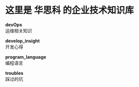 # 这里是 华思科 的企业技术知识库


**devOps**    
运维相关知识

**develop_insight**   
开发心得

**program_language**   
编程语言

**troubles**    
踩过的坑
